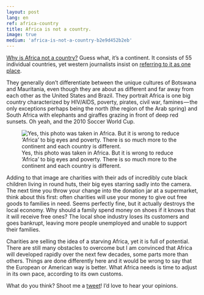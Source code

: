 ```yaml
---
layout: post
lang: en
ref: africa-country
title: Africa is not a country.
image: true
medium: 'africa-is-not-a-country-b2e9d452b2eb'
---
```


[Why is Africa not a country?](https://answers.yahoo.com/question/index?qid=20061027224128AAFtJ8D) Guess what, it’s a continent. It consists of 55 individual countries, yet western journalists insist on [referring to it as one place](http://www.theguardian.com/world/2014/jan/24/africa-clinton).

They generally don’t differentiate between the unique cultures of Botswana and Mauritania, even though they are about as different and far away from each other as the United States and Brazil. They portrait Africa is one big country characterized by HIV/AIDS, poverty, pirates, civil war, famines — the only exceptions perhaps being the north (the region of the Arab spring) and South Africa with elephants and giraffes grazing in front of deep red sunsets. Oh yeah, and the 2010 Soccer World Cup.

<figure class="sidebar">
  <img
  	srcset="{{ site.assets }}{{ site.images }}africa-country-1-large.jpg 2000w,
  	        {{ site.assets }}{{ site.images }}africa-country-1.jpg 1000w,
  	        {{ site.assets }}{{ site.images }}africa-country-1-small.jpg 500w"
    sizes="(min-width: 769px): 25%, calc(100vw - 4rem)"
  	src="{{ site.assets }}{{ site.images }}africa-country-1.jpg"
  	alt="Yes, this photo was taken in Africa. But it is wrong to reduce ‘Africa’ to big eyes and poverty. There is so much more to the continent and each country is different.">
  <figcaption>Yes, this photo was taken in Africa. But it is wrong to reduce ‘Africa’ to big eyes and poverty. There is so much more to the continent and each country is different.</figcaption>
</figure>

Adding to that image are charities with their ads of incredibly cute black children living in round huts, their big eyes starring sadly into the camera. The next time you throw your change into the donation jar at a supermarket, think about this first: often charities will use your money to give out free goods to families in need. Seems perfectly fine, but it actually destroys the local economy. Why should a family spend money on shoes if it knows that it will receive free ones? The local shoe industry loses its customers and goes bankrupt, leaving more people unemployed and unable to support their families.

Charities are selling the idea of a starving Africa, yet it is full of potential. There are still many obstacles to overcome but I am convinced that Africa will developed rapidly over the next few decades, some parts more than others. Things are done differently here and it would be wrong to say that the European or American way is better. What Africa needs is time to adjust in its own pace, according to its own customs.

What do you think? Shoot me a [tweet](https://twitter.com/connor_baer)! I’d love to hear your opinions.
